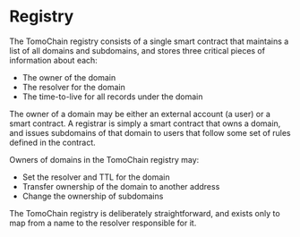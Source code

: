 # Registry

The TomoChain registry consists of a single smart contract that maintains a list of all domains and subdomains, and stores three critical pieces of information about each:
- The owner of the domain
- The resolver for the domain
- The time-to-live for all records under the domain

The owner of a domain may be either an external account (a user) or a smart contract. A registrar is simply a smart contract that owns a domain, and issues subdomains of that domain to users that follow some set of rules defined in the contract.

Owners of domains in the TomoChain registry may:
- Set the resolver and TTL for the domain
- Transfer ownership of the domain to another address
- Change the ownership of subdomains

The TomoChain registry is deliberately straightforward, and exists only to map from a name to the resolver responsible for it.
